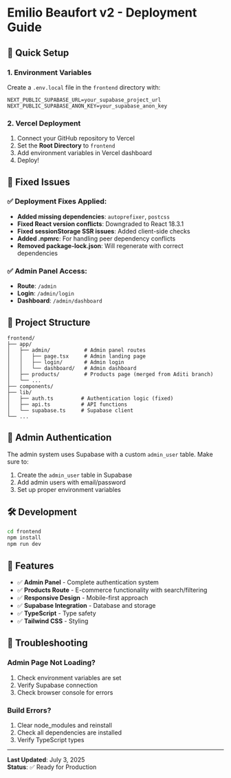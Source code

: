 # Emilio Beaufort v2 - Deployment Guide

## 🚀 Quick Setup

### 1. Environment Variables
Create a `.env.local` file in the `frontend` directory with:

```env
NEXT_PUBLIC_SUPABASE_URL=your_supabase_project_url
NEXT_PUBLIC_SUPABASE_ANON_KEY=your_supabase_anon_key
```

### 2. Vercel Deployment
1. Connect your GitHub repository to Vercel
2. Set the **Root Directory** to `frontend`
3. Add environment variables in Vercel dashboard
4. Deploy!

## 🔧 Fixed Issues

### ✅ Deployment Fixes Applied:
- **Added missing dependencies**: `autoprefixer`, `postcss`
- **Fixed React version conflicts**: Downgraded to React 18.3.1
- **Fixed sessionStorage SSR issues**: Added client-side checks
- **Added .npmrc**: For handling peer dependency conflicts
- **Removed package-lock.json**: Will regenerate with correct dependencies

### ✅ Admin Panel Access:
- **Route**: `/admin`
- **Login**: `/admin/login` 
- **Dashboard**: `/admin/dashboard`

## 📁 Project Structure

```
frontend/
├── app/
│   ├── admin/           # Admin panel routes
│   │   ├── page.tsx     # Admin landing page
│   │   ├── login/       # Admin login
│   │   └── dashboard/   # Admin dashboard
│   ├── products/        # Products page (merged from Aditi branch)
│   └── ...
├── components/
├── lib/
│   ├── auth.ts         # Authentication logic (fixed)
│   ├── api.ts          # API functions
│   └── supabase.ts     # Supabase client
└── ...
```

## 🔐 Admin Authentication

The admin system uses Supabase with a custom `admin_user` table. Make sure to:

1. Create the `admin_user` table in Supabase
2. Add admin users with email/password
3. Set up proper environment variables

## 🛠️ Development

```bash
cd frontend
npm install
npm run dev
```

## 📝 Features

- ✅ **Admin Panel** - Complete authentication system
- ✅ **Products Route** - E-commerce functionality with search/filtering
- ✅ **Responsive Design** - Mobile-first approach
- ✅ **Supabase Integration** - Database and storage
- ✅ **TypeScript** - Type safety
- ✅ **Tailwind CSS** - Styling

## 🚨 Troubleshooting

### Admin Page Not Loading?
1. Check environment variables are set
2. Verify Supabase connection
3. Check browser console for errors

### Build Errors?
1. Clear node_modules and reinstall
2. Check all dependencies are installed
3. Verify TypeScript types

---

**Last Updated**: July 3, 2025  
**Status**: ✅ Ready for Production